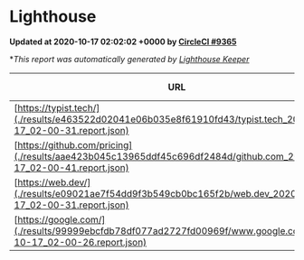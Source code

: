 
# Lighthouse

**Updated at 2020-10-17 02:02:02 +0000 by [CircleCI #9365](https://circleci.com/gh/ItinerisLtd/lighthouse-keeper-example/9365)**

**This report was automatically generated by [Lighthouse Keeper](https://github.com/itinerisltd/lighthouse-keeper)*

| URL | Performance | Accessibility | Best Practices | SEO | PWA | Updated At |
| --- | --- | --- | --- | --- | --- | --- |
| [https://typist.tech/](./results/e463522d02041e06b035e8f61910fd43/typist.tech_2020-10-17_02-00-31.report.json) | 0.86 | 0.92 | 0.93 | 0.99 | 0.57 | 2020-10-17T02:00:31.487Z |
| [https://github.com/pricing](./results/aae423b045c13965ddf45c696df2484d/github.com_2020-10-17_02-00-41.report.json) | 0.56 | 0.96 | 0.93 | 0.85 | 0.54 | 2020-10-17T02:00:41.765Z |
| [https://web.dev/](./results/e09021ae7f54dd9f3b549cb0bc165f2b/web.dev_2020-10-17_02-00-31.report.json) | 0.88 | 1 | 0.93 | 0.99 | 0.96 | 2020-10-17T02:00:31.390Z |
| [https://google.com/](./results/99999ebcfdb78df077ad2727fd00969f/www.google.com_2020-10-17_02-00-26.report.json) | 0.8 | 0.9 | 0.93 | 0.85 | 0.54 | 2020-10-17T02:00:26.661Z |
